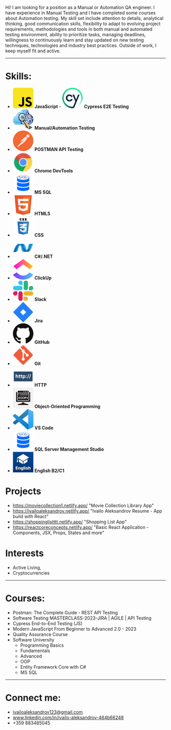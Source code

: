 Hi! I am looking for a position as a Manual or Automation QA engineer. I have experience in Manual Testing and I have completed some courses about Automation testing. My skill set include attention to details, analytical thinking, good communication skills, flexibility to adapt to evolving project requirements, methodologies and tools in both manual and automated testing environment, ability to prioritize tasks, managing deadlines, willingness to continuously learn and stay updated on new testing techniques, technologies and industry best practices. Outside of work, I keep myself fit and active.
- - - - - - - - - - - - - - - - - - - - - - - - - - - - - - - - - - - - - - - - - - - 
# Skills:

- ![](https://github.com/IvailoAleksandrov/IvailoAleksandrovResume/blob/main/src/icons/js.webp) **JavaScript** - ![](https://github.com/IvailoAleksandrov/IvailoAleksandrovResume/blob/main/src/icons/cypress.webp) **Cypress E2E Testing**
- ![](https://github.com/IvailoAleksandrov/IvailoAleksandrovResume/blob/main/src/icons/testautomation.png) **Manual/Automation Testing**
- ![](https://github.com/IvailoAleksandrov/IvailoAleksandrovResume/blob/main/src/icons/postman.png) **POSTMAN API Testing**
- ![](https://github.com/IvailoAleksandrov/IvailoAleksandrovResume/blob/main/src/icons/chrome.webp) **Chrome DevTools**
- ![](https://github.com/IvailoAleksandrov/IvailoAleksandrovResume/blob/main/src/icons/sql.png) **MS SQL**
- ![](https://github.com/IvailoAleksandrov/IvailoAleksandrovResume/blob/main/src/icons/html.webp) **HTML5**
- ![](https://github.com/IvailoAleksandrov/IvailoAleksandrovResume/blob/main/src/icons/css.webp) **CSS**
- ![](https://github.com/IvailoAleksandrov/IvailoAleksandrovResume/blob/main/src/icons/download.webp) **C#/.NET**
- ![](https://github.com/IvailoAleksandrov/IvailoAleksandrovResume/blob/main/src/icons/clickup.png) **ClickUp**
- ![](https://github.com/IvailoAleksandrov/IvailoAleksandrovResume/blob/main/src/icons/Slack.png) **Slack**
- ![](https://github.com/IvailoAleksandrov/IvailoAleksandrovResume/blob/main/src/icons/jira.png) **Jira**
- ![](https://github.com/IvailoAleksandrov/IvailoAleksandrovResume/blob/main/src/icons/image.webp) **GitHub**
- ![](https://github.com/IvailoAleksandrov/IvailoAleksandrovResume/blob/main/src/icons/git.webp) **Git**
- ![](https://github.com/IvailoAleksandrov/IvailoAleksandrovResume/blob/main/src/icons/http.webp) **HTTP**
- ![](https://github.com/IvailoAleksandrov/IvailoAleksandrovResume/blob/main/src/icons/oop.png) **Object-Oriented Programming**
- ![](https://github.com/IvailoAleksandrov/IvailoAleksandrovResume/blob/main/src/icons/VS%20Code.webp) **VS Code**
- ![](https://github.com/IvailoAleksandrov/IvailoAleksandrovResume/blob/main/src/icons/sql.png) **SQL Server Management Studio**
- ![](https://github.com/IvailoAleksandrov/IvailoAleksandrovResume/blob/main/src/icons/english.jpg) **English B2/C1**





 
# Projects
- https://moviecollection1.netlify.app/  "Movie Collection Library App"
- https://ivailoaleksandrov.netlify.app/ "Ivailo Aleksandrov Resume - App build with React"
- https://shoppinglistttt.netlify.app/   "Shopping List App"
- https://reactcoreconcepts.netlify.app/    "Basic React Application - Components, JSX, Props, States and more"


# Interests 
- Active Living,
- Cryptocurrencies
- - - - - - - - - - - - - - - - - - - - - - - - - - - - - - - - - - - - - - - - - - - 
# Courses:
- Postman: The Complete Guide - REST API Testing
- Software Testing MASTERCLASS-2023-JIRA | AGILE | API Testing
- Cypress End-to-End Testing (JS)
- Modern JavaScript From Beginner to Advanced 2.0 - 2023
- Quality Assurance Course
- Software University
  - Programming Basics
  - Fundamentals
  - Advanced
  - OOP
  - Entity Framework Core with C#
  - MS SQL
- - - - - - - - - - - - - - - - - - - - - - - - - - - - - - - - - - - - - - - - - - - 
# Connect me:
- ivailoaleksandrov123@gmail.com
- www.linkedin.com/in/ivailo-aleksandrov-484b66248
- +359 883485045
